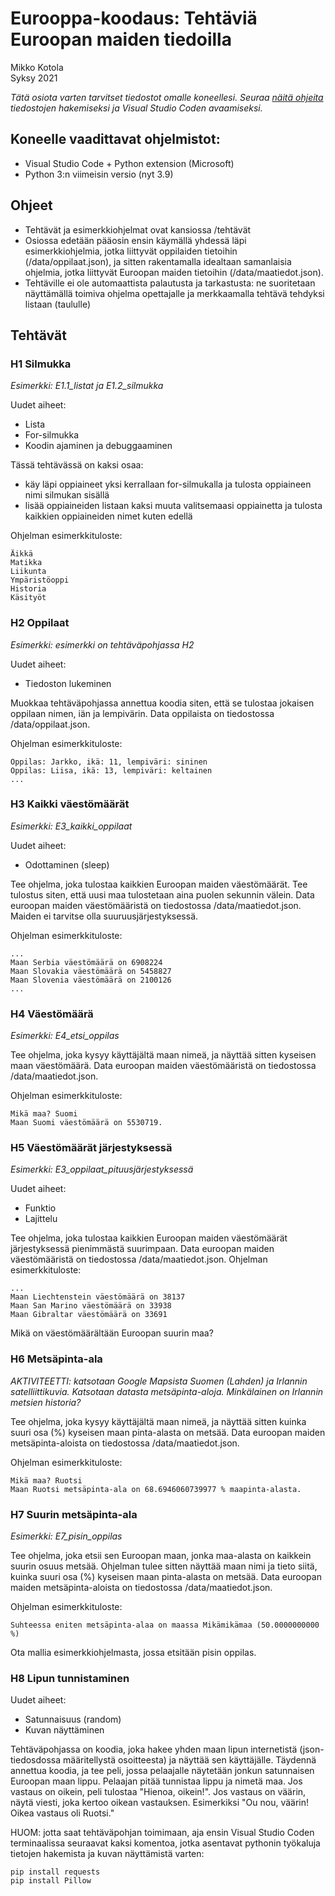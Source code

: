 # Eurooppa-koodaus: Tehtäviä Euroopan maiden tiedoilla
Mikko Kotola  
Syksy 2021

*Tätä osiota varten tarvitset tiedostot omalle koneellesi. Seuraa [näitä ohjeita](Ohje_ympäristön_valmistelu.md) tiedostojen hakemiseksi ja Visual Studio Coden avaamiseksi.*

## Koneelle vaadittavat ohjelmistot:
- Visual Studio Code + Python extension (Microsoft)
- Python 3:n viimeisin versio (nyt 3.9)

## Ohjeet
- Tehtävät ja esimerkkiohjelmat ovat kansiossa /tehtävät
- Osiossa edetään pääosin ensin käymällä yhdessä läpi esimerkkiohjelmia, jotka liittyvät oppilaiden tietoihin (/data/oppilaat.json), ja sitten rakentamalla idealtaan samanlaisia ohjelmia, jotka liittyvät Euroopan maiden tietoihin (/data/maatiedot.json).
- Tehtäville ei ole automaattista palautusta ja tarkastusta: ne suoritetaan näyttämällä toimiva ohjelma opettajalle ja merkkaamalla tehtävä tehdyksi listaan (taululle)

## Tehtävät
### H1 Silmukka
*Esimerkki: E1.1_listat ja E1.2_silmukka*  

Uudet aiheet:
- Lista
- For-silmukka
- Koodin ajaminen ja debuggaaminen

Tässä tehtävässä on kaksi osaa:
  - käy läpi oppiaineet yksi kerrallaan for-silmukalla ja tulosta oppiaineen nimi silmukan sisällä
  - lisää oppiaineiden listaan kaksi muuta valitsemaasi oppiainetta ja tulosta kaikkien oppiaineiden nimet kuten edellä

Ohjelman esimerkkituloste:
```
Äikkä
Matikka
Liikunta
Ympäristöoppi
Historia
Käsityöt
```

### H2 Oppilaat
*Esimerkki: esimerkki on tehtäväpohjassa H2*

Uudet aiheet:
- Tiedoston lukeminen

Muokkaa tehtäväpohjassa annettua koodia siten, että se tulostaa jokaisen oppilaan nimen, iän ja lempivärin. Data oppilaista on tiedostossa /data/oppilaat.json. 

Ohjelman esimerkkituloste:
```
Oppilas: Jarkko, ikä: 11, lempiväri: sininen
Oppilas: Liisa, ikä: 13, lempiväri: keltainen
...
```

### H3 Kaikki väestömäärät
*Esimerkki: E3_kaikki_oppilaat*  

Uudet aiheet:  
- Odottaminen (sleep)

Tee ohjelma, joka tulostaa kaikkien Euroopan maiden väestömäärät. Tee tulostus siten, että uusi maa tulostetaan aina puolen sekunnin välein. Data euroopan maiden väestömääristä on tiedostossa /data/maatiedot.json. Maiden ei tarvitse olla suuruusjärjestyksessä. 

Ohjelman esimerkkituloste:
```
...
Maan Serbia väestömäärä on 6908224
Maan Slovakia väestömäärä on 5458827
Maan Slovenia väestömäärä on 2100126
...
```

### H4 Väestömäärä
*Esimerkki: E4_etsi_oppilas*  

Tee ohjelma, joka kysyy käyttäjältä maan nimeä, ja näyttää sitten kyseisen maan väestömäärä. Data euroopan maiden väestömääristä on tiedostossa /data/maatiedot.json. 

Ohjelman esimerkkituloste:
```
Mikä maa? Suomi
Maan Suomi väestömäärä on 5530719.
```

### H5 Väestömäärät järjestyksessä
*Esimerkki: E3_oppilaat_pituusjärjestyksessä*  

Uudet aiheet:  
- Funktio
- Lajittelu

Tee ohjelma, joka tulostaa kaikkien Euroopan maiden väestömäärät järjestyksessä pienimmästä suurimpaan. Data euroopan maiden väestömääristä on tiedostossa /data/maatiedot.json. Ohjelman esimerkkituloste:
```
...
Maan Liechtenstein väestömäärä on 38137
Maan San Marino väestömäärä on 33938
Maan Gibraltar väestömäärä on 33691
```
Mikä on väestömäärältään Euroopan suurin maa?

### H6 Metsäpinta-ala
*AKTIVITEETTI: katsotaan Google Mapsista Suomen (Lahden) ja Irlannin satelliittikuvia. Katsotaan datasta metsäpinta-aloja. Minkälainen on Irlannin metsien historia?*  

Tee ohjelma, joka kysyy käyttäjältä maan nimeä, ja näyttää sitten kuinka suuri osa (%) kyseisen maan pinta-alasta on metsää. Data euroopan maiden metsäpinta-aloista on tiedostossa /data/maatiedot.json. 

Ohjelman esimerkkituloste:
```
Mikä maa? Ruotsi
Maan Ruotsi metsäpinta-ala on 68.6946060739977 % maapinta-alasta.
```

### H7 Suurin metsäpinta-ala
*Esimerkki: E7_pisin_oppilas*  

Tee ohjelma, joka etsii sen Euroopan maan, jonka maa-alasta on kaikkein suurin osuus metsää. Ohjelman tulee sitten näyttää maan nimi ja tieto siitä, kuinka suuri osa (%) kyseisen maan pinta-alasta on metsää. Data euroopan maiden metsäpinta-aloista on tiedostossa /data/maatiedot.json. 

Ohjelman esimerkkituloste:
```
Suhteessa eniten metsäpinta-alaa on maassa Mikämikämaa (50.0000000000 %)
```
Ota mallia esimerkkiohjelmasta, jossa etsitään pisin oppilas.

### H8 Lipun tunnistaminen
Uudet aiheet:  
- Satunnaisuus (random)
- Kuvan näyttäminen

Tehtäväpohjassa on koodia, joka hakee yhden maan lipun internetistä (json-tiedosdossa määritellystä osoitteesta) ja näyttää sen käyttäjälle. Täydennä annettua koodia, ja tee peli, jossa pelaajalle näytetään jonkun satunnaisen Euroopan maan lippu. Pelaajan pitää tunnistaa lippu ja nimetä maa. Jos vastaus on oikein, peli tulostaa "Hienoa, oikein!". Jos vastaus on väärin, näytä viesti, joka kertoo oikean vastauksen. Esimerkiksi "Ou nou, väärin! Oikea vastaus oli Ruotsi."

HUOM: jotta saat tehtäväpohjan toimimaan, aja ensin Visual Studio Coden terminaalissa seuraavat kaksi komentoa, jotka asentavat pythonin työkaluja tietojen hakemista ja kuvan näyttämistä varten: 
```
pip install requests
pip install Pillow
```